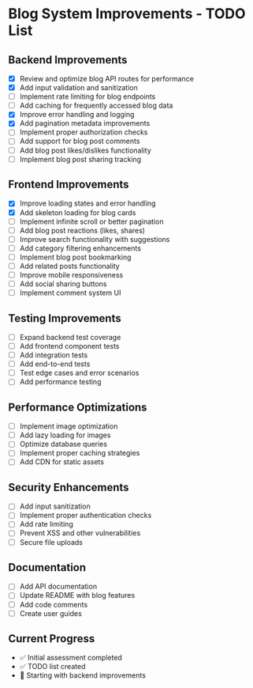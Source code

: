 # Blog System Improvements - TODO List

## Backend Improvements
- [x] Review and optimize blog API routes for performance
- [x] Add input validation and sanitization
- [ ] Implement rate limiting for blog endpoints
- [ ] Add caching for frequently accessed blog data
- [x] Improve error handling and logging
- [x] Add pagination metadata improvements
- [ ] Implement proper authorization checks
- [ ] Add support for blog post comments
- [ ] Add blog post likes/dislikes functionality
- [ ] Implement blog post sharing tracking

## Frontend Improvements
- [x] Improve loading states and error handling
- [x] Add skeleton loading for blog cards
- [ ] Implement infinite scroll or better pagination
- [ ] Add blog post reactions (likes, shares)
- [ ] Improve search functionality with suggestions
- [ ] Add category filtering enhancements
- [ ] Implement blog post bookmarking
- [ ] Add related posts functionality
- [ ] Improve mobile responsiveness
- [ ] Add social sharing buttons
- [ ] Implement comment system UI

## Testing Improvements
- [ ] Expand backend test coverage
- [ ] Add frontend component tests
- [ ] Add integration tests
- [ ] Add end-to-end tests
- [ ] Test edge cases and error scenarios
- [ ] Add performance testing

## Performance Optimizations
- [ ] Implement image optimization
- [ ] Add lazy loading for images
- [ ] Optimize database queries
- [ ] Implement proper caching strategies
- [ ] Add CDN for static assets

## Security Enhancements
- [ ] Add input sanitization
- [ ] Implement proper authentication checks
- [ ] Add rate limiting
- [ ] Prevent XSS and other vulnerabilities
- [ ] Secure file uploads

## Documentation
- [ ] Add API documentation
- [ ] Update README with blog features
- [ ] Add code comments
- [ ] Create user guides

## Current Progress
- ✅ Initial assessment completed
- ✅ TODO list created
- 🔄 Starting with backend improvements
